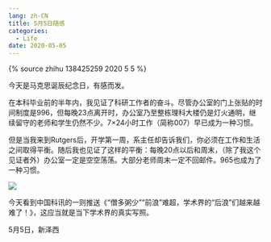 ```yaml
---
lang: zh-CN
title: 5月5日随感
categories:
  - Life
date: 2020-05-05
---
```


{% source zhihu 138425259 2020 5 5 %}

今天是马克思诞辰纪念日，有感而发。
<!--more-->

在本科毕业前的半年内，我见证了科研工作者的奋斗。尽管办公室的门上张贴的时间制度是996，但每晚23点离开时，办公室乃至整栋理科大楼仍是灯火通明，继续留守的老师和学生仍然不少。7×24小时工作（简称007）早已成为一种习惯。

但是当我来到Rutgers后，开学第一周，系主任却告诉我们，你必须在工作和生活之间取得平衡。随后我也见证了这样的平衡：每晚20点以后和周末，（除了我这个见证者外）办公室一定是空空荡荡。大部分老师周末一定不回邮件。965也成为了一种习惯。

![](https://api.njzjz.win/1PElTKhhNIPYSuoXIQtwTyq-RcWKA5MYd)

今天看到中国科讯的一则推送《“僧多粥少”“前浪”难超，学术界的“后浪”们越来越难了！》，这应当就是当下学术界的真实写照。

5月5日，新泽西
